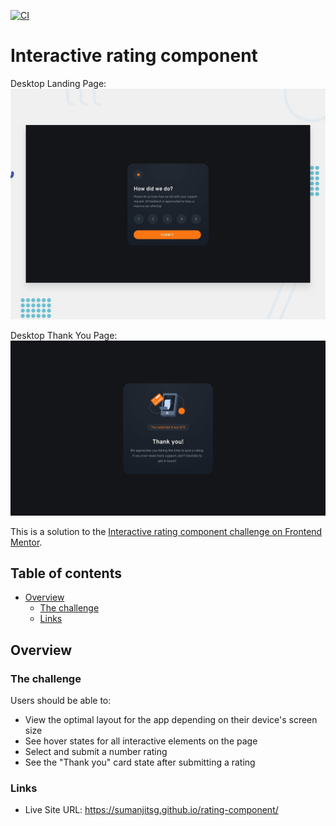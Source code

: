[![CI](https://github.com/sumanjitsg/rating-component/actions/workflows/ci.yml/badge.svg?branch=main)](https://github.com/sumanjitsg/rating-component/actions/workflows/ci.yml)

# Interactive rating component

Desktop Landing Page:
![Design preview for the Interactive rating component coding challenge](./design/desktop-preview.jpg)

Desktop Thank You Page:
![Design preview for the Interactive rating component coding challenge](./design/desktop-thank-you-state.jpg)

This is a solution to the [Interactive rating component challenge on Frontend Mentor](https://www.frontendmentor.io/challenges/interactive-rating-component-koxpeBUmI).

## Table of contents

- [Overview](#overview)
  - [The challenge](#the-challenge)
  - [Links](#links)

## Overview

### The challenge

Users should be able to:

- View the optimal layout for the app depending on their device's screen size
- See hover states for all interactive elements on the page
- Select and submit a number rating
- See the "Thank you" card state after submitting a rating

### Links

- Live Site URL: https://sumanjitsg.github.io/rating-component/
